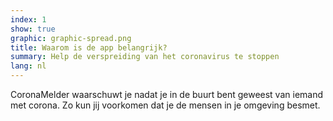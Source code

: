 ```yaml
---
index: 1
show: true
graphic: graphic-spread.png
title: Waarom is de app belangrijk?
summary: Help de verspreiding van het coronavirus te stoppen
lang: nl
---
```


CoronaMelder waarschuwt je nadat je in de buurt bent geweest van iemand met corona. Zo kun jij voorkomen dat je de mensen in je omgeving besmet.